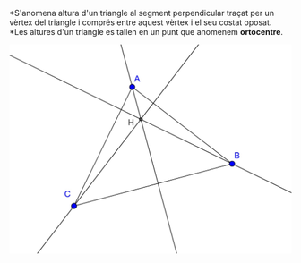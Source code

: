

*S'anomena altura d'un triangle al segment perpendicular traçat per un vèrtex del triangle i comprés entre aquest vèrtex i el seu costat oposat.
*Les altures d'un triangle es tallen en un punt que anomenem **ortocentre**.
 
![Ortocentre: ortocentre1.jpg](img/ortocentre1.jpg)


